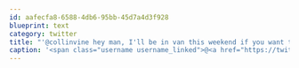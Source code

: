 ```yaml
---
id: aafecfa8-6588-4db6-95bb-45d7a4d3f928
blueprint: text
category: twitter
title: "'@collinvine hey man, I'll be in van this weekend if you want to grab coffee/beer"
caption: '<span class="username username_linked">@<a href="https://twitter.com/collinvine" title="Collin Vine">collinvine</a></span> hey man, I''ll be in van this weekend if you want to grab coffee/beer'
---
```

